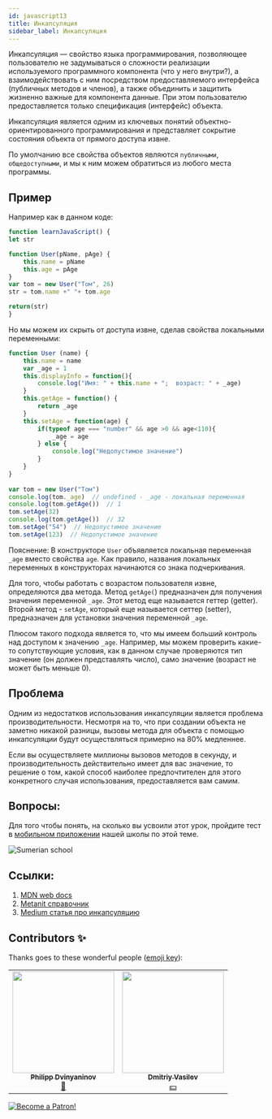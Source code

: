 ```yaml
---
id: javascript13
title: Инкапсуляция
sidebar_label: Инкапсуляция
---
```

Инкапсуляция — свойство языка программирования, позволяющее пользователю не задумываться о сложности реализации используемого программного компонента (что у него внутри?), а взаимодействовать с ним посредством предоставляемого интерфейса (публичных методов и членов), а также объединить и защитить жизненно важные для компонента данные. При этом пользователю предоставляется только спецификация (интерфейс) объекта.

Инкапсуляция является одним из ключевых понятий объектно-ориентированного программирования и представляет сокрытие состояния объекта от прямого доступа извне. 

По умолчанию все свойства объектов являются ``публичными``, ``общедоступными``, и мы к ним можем обратиться из любого места программы.

## Пример

Например как в данном коде: 
```jsx live
function learnJavaScript() {
let str

function User(pName, pAge) {
    this.name = pName 
    this.age = pAge 
}
var tom = new User("Том", 26) 
str = tom.name +" "+ tom.age

return(str)
}
```

Но мы можем их скрыть от доступа извне, сделав свойства локальными переменными:
```jsx
function User (name) {
    this.name = name 
    var _age = 1 
    this.displayInfo = function(){
        console.log("Имя: " + this.name + ";  возраст: " + _age) 
    } 
    this.getAge = function() {
        return _age 
    }
    this.setAge = function(age) {
        if(typeof age === "number" && age >0 && age<110){
            _age = age 
        } else {
            console.log("Недопустимое значение") 
        }
    }
}
 
var tom = new User("Том") 
console.log(tom._age)  // undefined - _age - локальная переменная
console.log(tom.getAge())  // 1
tom.setAge(32) 
console.log(tom.getAge())  // 32
tom.setAge("54")  // Недопустимое значение
tom.setAge(123)  // Недопустимое значение
```
Пояснение:
В конструкторе ``User`` объявляется локальная переменная ``_age`` вместо свойства ``age``. Как правило, названия локальных переменных в конструкторах начинаются со знака подчеркивания.

Для того, чтобы работать с возрастом пользователя извне, определяются два метода. Метод ``getAge(``) предназначен для получения значения переменной ``_age``. Этот метод еще называется геттер (getter). Второй метод - ``setAge``, который еще называется сеттер (setter), предназначен для установки значения переменной ``_age``.

Плюсом такого подхода является то, что мы имеем больший контроль над доступом к значению ``_age``. Например, мы можем проверить какие-то сопутствующие условия, как в данном случае проверяются тип значение (он должен представлять число), само значение (возраст не может быть меньше 0).

## Проблема
Одним из недостатков использования инкапсуляции является проблема производительности. Несмотря на то, что при создании объекта не заметно никакой разницы, вызовы метода для объекта с помощью инкапсуляции будут осуществляться примерно на 80% медленнее.

Если вы осуществляете миллионы вызовов методов в секунду, и производительность действительно имеет для вас значение, то решение о том, какой способ наиболее предпочтителен для этого конкретного случая использования, предоставляется вам самим.

## Вопросы:

Для того чтобы понять, на сколько вы усвоили этот урок, пройдите тест в [мобильном приложении](http://onelink.to/njhc95) нашей школы по этой теме.

![Sumerian school](/img/app.png)

## Ссылки:
 1. [MDN web docs](https://developer.mozilla.org/ru/docs/Web/JavaScript/Closures)
 2. [Metanit справочник](https://metanit.com/web/javascript/4.7.php)
 3. [Medium статья про инкапсуляцию](https://medium.com/nuances-of-programming/%D0%B8%D0%BD%D0%BA%D0%B0%D0%BF%D1%81%D1%83%D0%BB%D1%8F%D1%86%D0%B8%D1%8F-%D1%81%D0%BE%D1%81%D1%82%D0%BE%D1%8F%D0%BD%D0%B8%D1%8F-%D0%B2-javascript-%D0%B1%D0%B5%D0%B7-%D0%B8%D1%81%D0%BF%D0%BE%D0%BB%D1%8C%D0%B7%D0%BE%D0%B2%D0%B0%D0%BD%D0%B8%D1%8F-%D0%BA%D0%BB%D0%B0%D1%81%D1%81%D0%BE%D0%B2-%D0%B2-2019-%D0%B3%D0%BE%D0%B4%D1%83-%D1%81-%D0%BF%D1%80%D0%B8%D0%B2%D0%B0%D1%82%D0%BD%D1%8B%D0%BC%D0%B8-%D0%BF%D0%BE%D0%BB%D1%8F%D0%BC%D0%B8-5431df2a3bf7)

## Contributors ✨

Thanks goes to these wonderful people ([emoji key](https://allcontributors.org/docs/en/emoji-key)):

<!-- ALL-CONTRIBUTORS-LIST:START - Do not remove or modify this section -->
<!-- prettier-ignore-start -->
<!-- markdownlint-disable -->
<table>
  <tr>
    <td align="center"><a href="https://github.com/FELiX-RN"><img src="https://avatars0.githubusercontent.com/u/72006627?v=4?s=200" width="200px;" alt=""/><br /><sub><b>Philipp Dvinyaninov</b></sub></a><br /><a href="https://github.com/gHashTag/react-native-village/commits?author=FELiX-RN" title="Documentation">📖</a></td>
    <td align="center"><a href="https://fullstackserverless.github.io/"><img src="https://avatars0.githubusercontent.com/u/6774813?v=4?s=200" width="200px;" alt=""/><br /><sub><b>Dmitriy Vasilev</b></sub></a><br /><a href="#financial-gHashTag" title="Financial">💵</a></td>
  </tr>
</table>

<!-- markdownlint-restore -->
<!-- prettier-ignore-end -->

<!-- ALL-CONTRIBUTORS-LIST:END -->
[![Become a Patron!](/img/logo/patreon.png)](https://www.patreon.com/bePatron?u=31769291)
